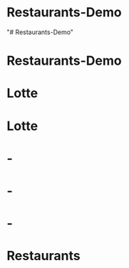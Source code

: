 # Restaurants-Demo
"# Restaurants-Demo" 
# Restaurants-Demo
# Lotte
# Lotte
# -
# -
# -
# Restaurants
